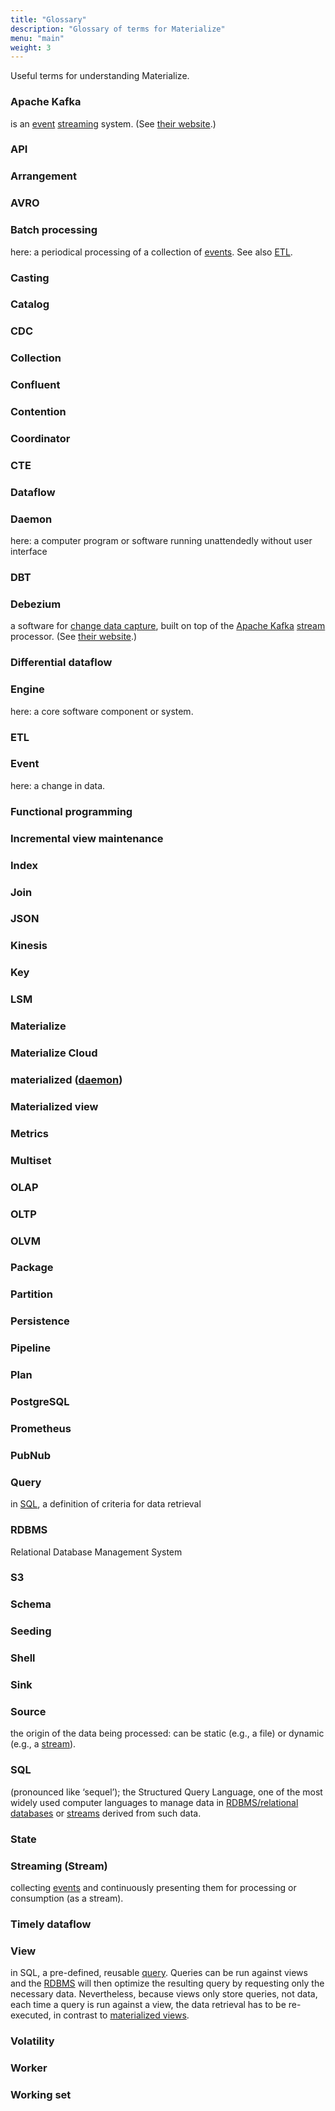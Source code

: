 ```yaml
---
title: "Glossary"
description: "Glossary of terms for Materialize"
menu: "main"
weight: 3
---
```

Useful terms for understanding Materialize.

### Apache Kafka

is an [event](#event) [streaming](#streaming-stream) system. (See [their website](http://kafka.apache.org/).)
<!-- KAFKA is a registered trademark of The Apache Software
Foundation. -->

### API

<!--- TODO -->

### Arrangement

<!--- TODO -->

### AVRO

<!--- TODO -->

### Batch processing

here: a periodical processing of a collection of [events](#event). See also [ETL](#etl).

### Casting

<!--- TODO (types of data) -->

### Catalog

<!--- TODO -->

### CDC

<!--- TODO -->

### Collection

<!--- TODO -->

### Confluent

<!--- TODO -->

### Contention

<!--- TODO -->

### Coordinator

<!--- TODO -->

### CTE

<!--- TODO -->

### Dataflow

<!--- TODO -->

### Daemon

here: a computer program or software running unattendedly without user interface

### DBT

<!--- TODO https://materialize.com/docs/guides/dbt/ -->

### Debezium

a software for [change data capture](#cdc), built on top of
the [Apache Kafka](#apache-kafka) [stream](#streaming-stream) processor.
(See [their website](https://debezium.io/).)

### Differential dataflow

<!--- TODO -->

### Engine

here: a core software component or system.

### ETL

<!--- TODO  ETL stands for “extract, transform, load”, and that’s exactly what’s going on. -->

### Event

here: a change in data.

### Functional programming

<!--- TODO -->

### Incremental view maintenance

<!--- TODO -->

### Index

<!--- TODO -->

### Join

<!--- TODO -->

### JSON

<!--- TODO -->

### Kinesis

<!--- TODO -->

### Key

<!--- TODO -->

### LSM

<!--- TODO -->

### Materialize

<!--- TODO -->

### Materialize Cloud

<!--- TODO -->

### materialized ([daemon](#daemon))

<!--- TODO -->

### Materialized view

<!--- TODO -->

### Metrics

<!--- TODO -->

### Multiset

<!--- TODO -->

### OLAP

<!--- TODO -->

### OLTP

<!--- TODO -->

### OLVM

<!--- TODO (online view maintenance https://materialize.com/blog-cmudb/) -->

### Package

<!--- TODO -->

### Partition

<!--- TODO -->

### Persistence

<!--- TODO -->

### Pipeline

<!--- TODO -->

### Plan

<!--- TODO (dataflow) -->

### PostgreSQL

<!--- TODO -->

### Prometheus

<!--- TODO -->

### PubNub

<!--- TODO -->

### Query

in [SQL](#sql), a definition of criteria for data retrieval

### RDBMS

Relational Database Management System
<!-- TODO: expand -->

### S3

<!--- TODO -->

### Schema

<!--- TODO (Confluent) -->

### Seeding

<!--- TODO (union) -->

### Shell

<!--- TODO -->

### Sink

<!--- TODO -->

### Source

the origin of the data being processed: can be static (e.g., a file) or dynamic
(e.g., a [stream](#streaming-stream)).

### SQL

(pronounced like ‘sequel’); the Structured Query Language, one of the most widely used computer languages to manage data
in [RDBMS/relational databases](#rdbms) or [streams](#streaming-stream) derived from such data.

### State

<!--- TODO -->

### Streaming (Stream)

collecting [events](#streaming-stream) and continuously presenting them for processing or consumption (as a stream).

### Timely dataflow

<!--- TODO -->

### View

in SQL, a pre-defined, reusable [query](#query). Queries can be run against views and the [RDBMS](#rdbms) will then
optimize the resulting query by requesting only the necessary data. Nevertheless, because views only store queries, not
data, each time a query is run against a view, the data retrieval has to be re-executed, in contrast
to [materialized views](#materialized-view).

### Volatility

<!--- TODO  (see also State) -->

### Worker

<!--- TODO -->

### Working set

<!--- TODO -->


